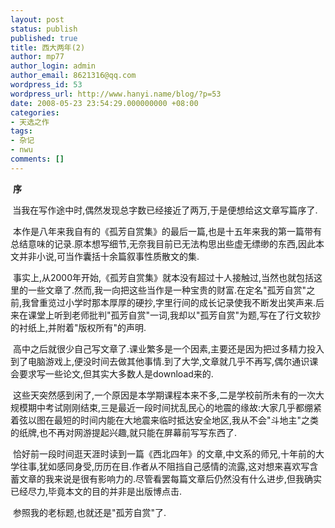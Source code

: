 ```yaml
---
layout: post
status: publish
published: true
title: 西大两年(2)
author: mp77
author_login: admin
author_email: 8621316@qq.com
wordpress_id: 53
wordpress_url: http://www.hanyi.name/blog/?p=53
date: 2008-05-23 23:54:29.000000000 +08:00
categories:
- 天选之作
tags:
- 杂记
- nwu
comments: []
---
```

 <strong>序</strong>

<strong> </strong>当我在写作途中时,偶然发现总字数已经接近了两万,于是便想给这文章写篇序了.

 本作是八年来我自有的《孤芳自赏集》的最后一篇,也是十五年来我的第一篇带有总结意味的记录.原本想写细节,无奈我目前已无法构思出些虚无缥缈的东西,因此本文并非小说,可当作囊括十余篇叙事性质散文的集.

 事实上,从2000年开始,《孤芳自赏集》就本没有超过十人接触过,当然也就包括这里的一些文章了.然而,我一向把这些当作是一种宝贵的财富.在定名"孤芳自赏"之前,我曾重览过小学时那本厚厚的硬抄,字里行间的成长记录使我不断发出笑声来.后来在课堂上听到老师批判"孤芳自赏"一词,我却以"孤芳自赏"为题,写在了行文软抄的衬纸上,并附着"版权所有"的声明.

 高中之后就很少自己写文章了.课业繁多是一个因素,主要还是因为把过多精力投入到了电脑游戏上,便没时间去做其他事情.到了大学,文章就几乎不再写,偶尔通识课会要求写一些论文,但其实大多数人是download来的.

 这些天突然感到闲了,一个原因是本学期课程本来不多,二是学校前所未有的一次大规模期中考试刚刚结束,三是最近一段时间扰乱民心的地震的缘故:大家几乎都绷紧着弦以图在最短的时间内能在大地震来临时抵达安全地区,我从不会"斗地主"之类的纸牌,也不再对网游提起兴趣,就只能在屏幕前写写东西了.

 恰好前一段时间逛天涯时读到一篇《西北四年》的文章,中文系的师兄,十年前的大学往事,犹如感同身受,历历在目.作者从不阻挡自己感情的流露,这对想来喜欢写含蓄文章的我来说是很有影响力的.尽管看罢每篇文章后仍然没有什么进步,但我确实已经尽力,毕竟本文的目的并非是出版博点击.

 参照我的老标题,也就还是"孤芳自赏"了.
